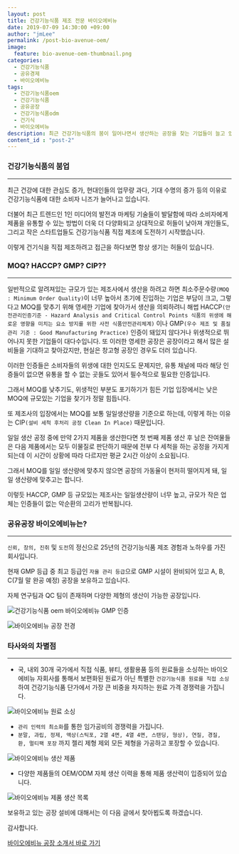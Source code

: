 ```yaml
---
layout: post
title: 건강기능식품 제조 전문 바이오에비뉴
date: 2019-07-09 14:30:00 +09:00
author: "jmLee"
permalink: /post-bio-avenue-oem/
image:
  feature: bio-avenue-oem-thumbnail.png
categories:
  - 건강기능식품
  - 공유경제
  - 바이오에비뉴
tags:
  - 건강기능식품oem
  - 건강기능식품
  - 공유공장
  - 건강기능식품odm
  - 건기식
  - 바이오에비뉴
description: 최근 건강기능식품의 붐이 일어나면서 생산하는 공장을 찾는 기업들이 늘고 있다. 하지만 높은 최소생산수량(MOQ), 제품의 품질 정도 때문에 제대로된 공장을 찾기는 쉽지가 않다. 최근 건강기능식품 공유 공장을 향해 나아가고 있는 기업을 소개한다.
content_id : "post-2"
---
```


### 건강기능식품의 붐업

---

최근 건강에 대한 관심도 증가, 현대인들의 업무량 과다, 기대 수명의 증가 등의 이유로 건강기능식품에 대한 소비자 니즈가 늘어나고 있습니다.

더불어 최근 트렌드인 1인 미디어의 발전과 마케팅 기술들이 발달함에 따라 소비자에게 제품을 유통할 수 있는 방법이 더욱 더 다양화되고 상대적으로 허들이 낮아져 개인들도, 그리고 작은 스타트업들도 건강기능식품 직접 제조에 도전하기 시작했습니다.

이렇게 건기식을 직접 제조하려고 접근을 하다보면 항상 생기는 허들이 있습니다.

### MOQ? HACCP? GMP? CIP??

---

일반적으로 알려져있는 규모가 있는 제조사에서 생산을 하려고 하면 최소주문수량`(MOQ : Minimum Order Quality)`이 너무 높아서 초기에 진입하는 기업은 부담이 크고, 그렇다고 MOQ를 맞추기 위해 영세한 기업에 찾아가서 생산을 의뢰하려니 해썹 HACCP`(안전관리인증기준 - Hazard Analysis and Critical Control Points 식품의 위생에 해로운 영향을 미치는 요소 방지를 위한 사전 식품안전관리체계)` 이나 GMP`(우수 제조 및 품질관리 기준 : Good Manufacturing Practice)` 인증이 돼있지 않다거나 위생적으로 뛰어나지 못한 기업들이 대다수입니다.
또 이러한 영세한 공장은 공장이라고 해서 많은 설비들을 기대하고 찾아갔지만, 현실은 창고형 공장인 경우도 더러 있습니다.

이러한 인증들은 소비자들의 위생에 대한 인지도도 문제지만, 유통 채널에 따라 해당 인증들이 없으면 유통을 할 수 없는 곳들도 있어서 필수적으로 필요한 인증입니다.

그래서 MOQ를 낮추기도, 위생적인 부분도 포기하기가 힘든 기업 입장에서는 낮은 MOQ에 규모있는 기업을 찾기가 정말 힘듭니다.

또 제조사의 입장에서는 MOQ를 보통 일일생산량을 기준으로 하는데, 이렇게 하는 이유는 CIP`(설비 세척 후처리 공정 Clean In Place)` 때문입니다.

일일 생산 공정 중에 만약 2가지 제품을 생산한다면 첫 번째 제품 생산 후 남은 잔여물들은 다음 제품에서는 모두 이물질로 판단하기 때문에 전부 다 세척을 하는 공정을 가지게 되는데 이 시간이 상황에 따라 다르지만 평균 2시간 이상이 소요됩니다.

그래서 MOQ를 일일 생산량에 맞추지 않으면 공장의 가동율이 현저히 떨어지게 돼, 일일 생산량에 맞추고는 합니다.

이렇듯 HACCP, GMP 등 규모있는 제조사는 일일생산량이 너무 높고, 규모가 작은 업체는 인증들이 없는 악순환의 고리가 반복됩니다.

### 공유공장 바이오에비뉴는?

---

`신뢰, 창의, 진취` 및 `도전`의 정신으로 25년의 건강기능식품 제조 경험과 노하우를 가진 회사입니다.

현재 GMP 등급 중 최고 등급인 `자율 관리 등급`으로 GMP 시설이 완비되어 있고 A, B, C(7월 말 완공 예정) 공장을 보유하고 있습니다.

자체 연구팀과 QC 팀이 존재하며 다양한 제형의 생산이 가능한 공장입니다.

![건강기능식품 oem 바이오에비뉴 GMP 인증](https://lh3.googleusercontent.com/GmZqY0E1-OfMplnvgKQ-iNqT3_APxfwgOWCIJo1UokoAXE448oWKPBq55jSFpt_FEO-ZdoIno4n8CY7Rp-FVokk4bC3LTriNvqEkJpehLayD-rX-svItXhQbafnnffR8qZ7UQBWI8Hx_N4WBZUEXHroOnyW5wO1G1lzzzxS_ddbiiaViM_5yC2IQNKz1DbbE7lEOpdPcvNFCmPebxN780zQGzOPOkOAdxuW7OcKMU0iVOO8fIPFMNxo8th9hSfPu52UuISX9A8TkYJphRL8-Mu3_vK8RW_0bptbT_OIETejHOQpzXCwRz86db9yVwIPF6PN9xHTkEeQaDI9-kATi5ur0TLzwMpVW5jF-fext2yHetMvZmbj1sAiANdePZyaBbFzopEyqox_n6dkToV5FDZf-Ol3918XMTJia8H3FpU5h12-RCzK24OpRwJjE3gSwNWKlsSPsD59_1c6zHTTPQU3X5LRcwyusbMZOv438Su-3YCcpMy22a_P8s9wM_BFMkRBwSVhHudXaHk4Rp_D1pwXf3DaNY4d6HpEoubkpfRD5sTF9yOoVgJ2nLgLLAUwJ1eOYdRJfTs9nKec9bON4zqgbIivnlGG0bBpw2rsOP7SINmbc3jsx8stBtm-OtXlkXy3vjJ1r6VARkscmJDLEuGk2fdzAI0w=w595-h266-no)

![바이오에비뉴 공장 전경](https://lh3.googleusercontent.com/Ra5pa7WtRWsslEQB_j1lOWsg72CH_aTzoq_qYcMInhapveFH8tW1mRoV5XrArTFGno-OmGs9OLNBZfbr0PMpDNVkIsaegXYDzIXQ_5oJW742x8hQTPOSpUGP40ZsmD5hnYpGoZHvJtLjTY9vAkYls4lKilEXsM0JADSeP5TxIKnrdl3I31F_gkRSMe9Hoaygfi42wt8AAGiOBKDwBTps-eZNh4pc6OOda4jZlgcsCDgDo4YyAearaZQ2cTkHWDaThOWXg64ljIltrmQOFXkGVtoWA719hFoPpNJh908wvbYk6mI8UmHyhw0XPdMvmsbEe7iym4iT6L8DToUsXConvO4xBOhcJdIEPEQ0ofE3vkoleaH7zMAy1YsMd1gUNnq9fh4fot_frdSc5Qv0ozLTqG182szV7-EWlqqw1wN_Yb4QH8mLer1aimivW9P3Wji3P7uTBof46gRKfILp67jHrCM3RxGGFI_t2ZIAGwGbAqcSNLcTjBhSuBetBYRVt2TE7x3P2nEXr2gE5WwPuoDDdRLP58fsmmdM653S-3VLpRHOBoKuSC1E9I1RtpacIkq5AlvqYq8Q3KKdlPbCUSoXkhxRBFTqJGYRNMSl6M6uDodcP4dviJpqWQWMfyNk4Ro8QXz_qlz9PJF_oo833h8xT6rUI7hiJ8o=w960-h514-no)

### 타사와의 차별점

------

- 국, 내외 30개 국가에서 직접 식품, 뷰티, 생활용품 등의 원료들을 소싱하는 바이오에비뉴 자회사를 통해서 보편화된 원료가 아닌 특별한 `건강기능식품 원료를 직접 소싱`하여 건강기능식품 단가에서 가장 큰 비중을 차지하는 원료 가격 경쟁력을 가집니다.
  

![바이오에비뉴 원료 소싱](https://lh3.googleusercontent.com/2jx0xImo_xfedRZL0SzoX1NwUTre4Et3pSRk6VOCPyMboTGD0aTola4KFC2OV6EJap2C5bVWuRUFxpDo5lVEgDehpIF1sUDOBB6rbWBFYd8hBjtB-DZUb-fMBwCuYBDs5YZXlXQSnWJe52SRMzGy0xJAe_nbhE9N3JdWAG9XcSUcLwo_giD2ePSqVnbXWv0FKOTarwa64NSyCfmOlrxnkViPQVRV0zMi5DeGJIPz47rDzfaDItI2NZaDv-bz-XXN88HJkxL7fRM3xPRTAogn5j1_FI1R9MiVqRxohSMCgo7FGLE3CMgdmLtpy_-lZx8r_fohaoqXvevj8tD0dh1_9WPdBj5ixGp8l5ensjqvdQiho6a6Bpm6YLuQh6H777QzdOlGFg3pso_tV1ao7sxbqBeoqckhPrs-rxFzkW2qhRfzOvh6jLYBlCkNYA-D1innlvCyKYWe_BmSCO6leQl5hUJRWIq74XQQ_4r6R3vi6LoSvfMpSyL8nOmVDKopt1hnYFCpnJ9PQcuxu_tf5eymuS3jp5NJJFk0WgpMXStmJKiFSfiMkNpZvPsAQGeEmOsH7CAC2i6xHsWJflH4KXeVtoKHpPA8hBiAF3Ad6jHNlylyjkJnqdKbnqeoYgHnFIMRGGrat027Lxyfk5Hyv5YsQvva3Ks6Chc=w946-h458-no)

- `관리 인력의 최소화`를 통한 임가공비의 경쟁력을 가집니다.
- `분말, 과립, 정제, 액상(스틱포, 2열 4면, 4열 4면, 스탠딩, 형상), 연질, 경질, 환, 멀티팩 포장` 까지 젤리 제형 제외 모든 제형을 가공하고 포장할 수 있습니다.

![바이오에비뉴 생산 제품](https://lh3.googleusercontent.com/RmjfIVqJxXgOzLUfoEz_ej0iziVDanMpHClky8EJEziqyWU-cTaVe6y9bl6v6U7dJyLyx5nv1nTJtbVkxwZFBYthr9ohoUyf3PB_2cDIHjEdrnkTFNJNmXqH3CwtIEjK_j3VnkDKqPfs8oucVHfEO5m8ZQ1Q4l9Vvtu2vZEdPObBgi_hdyqnjxEFHNpP0jT_VIEmFRjbfQFprPlRZg67DpYw1jdbBz6Z-I9m1YRbTHOmHaP5GBMxi8oifS5aP1dtQHPINjfHSk7O43Msy1mqy_JOw94L9saTnLC-xuUwqWivZHGD1JtsijGrHG49KMQkgbQVMfNdUYNPbRUIClmun1jB6GtIRhtNtnmD6fNDb-Zmctkq3-7bxV0c0mqLar0bAPHzZ6JAqsBbF3tu5dKwX9A_-eJaMbH9RCFmffyWnkrVKra-SQ9yclQXjapwXBgy_v69cR4ERCK1mtid5HlI4L4RE4LtOqcTIa_AlYZ5Ciyd6Stj8As9ax5A1sqHD-8ntUyhgrcY15LHYQmx07RiSTn2GztX5Sxig3P96RGiuoberTvE1XIEOxFqeCEocQpt_3fxJ-tyNVQv6gOfyq75LfrEYdFW6qHKoKm2aRIWYTlS0mXL6j-aBJHu_gOqlv51SJqsdqvcrrp6u2Ig0Gy3PeLXQteoNhc=w1250-h937-no)

- 다양한 제품들의 OEM/ODM 자체 생산 이력을 통해 제품 생산력이 입증되어 있습니다.

![바이오에비뉴 제품 생산 목록](https://lh3.googleusercontent.com/GB1zgwrvDjWWVdzNjvxYA3bWfeSRz4B8t9BBhg33Qf6hTfiFjBhcprsuCJOe4yna17jrMmeer7n2g4boAwTZBQSwI--SF4DwfQV54yNuazQIy59FUEeiNxCLC2FlNnhdMmTsDCz6cmiHM4LnMVEoYYEG9o-NxASehuJNHGX9H4UJvi9YMSfcnJd_WPlICf2n-lvkVKjzGShw-MOeMAx_wNkl7CLbAqfHGN6ut0-xoAdBvdSFZxXvIzwb7FEWuaiVCVVtTkaYiQrW6f7OCvEZ6FF9xryE7JJCcIkngi239X-h4P5Uqnn3uw-sKKVeQ-dxaLwzrecsfjCvkdJHIE4h19SBrbT2KzAOjP7bx9SKre7aE1GYI4EtTfIV3wVeWdHwK79_BaXelC9zbE9mnuhNaYg0f8H-Dzy5YM8r6eFHyTgkvWBva4GG0k6yej_9XKn7CRg0NwXAyFy2C4gNE2Av9aKp_lfIg5SjUokHLj6fm2F8kHlinlsnyQ62L6apDb64OPPt7Dtff308whAziGK5IdS0mtXXrIasTPdTvpO7wTEpAbS3tjOlX_6Y-jhihWvqPxClNhs5p5D4WW-3uC2NSBQqkFdwpZ3XCXeK-zfFBQynrOJpnbAFRZgIPzU0Zfh2-vzX-oPebrUDcEng66eNnPTmuaKFZao=w1064-h589-no)

보유하고 있는 공장 설비에 대해서는 이 다음 글에서 찾아뵙도록 하겠습니다.

감사합니다.



[바이오에비뉴 공장 소개서 바로 가기](http://bit.ly/oem-pr)